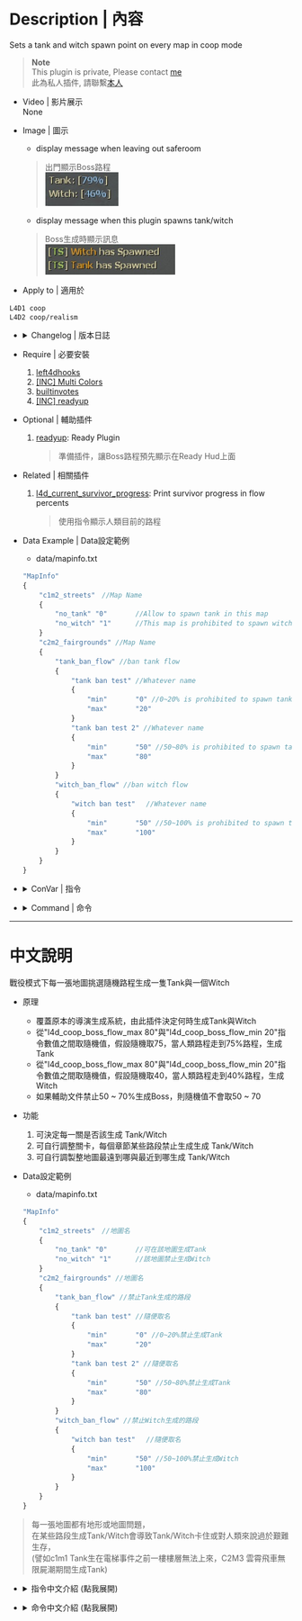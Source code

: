 # Description | 內容
Sets a tank and witch spawn point on every map in coop mode

> __Note__ <br/>
This plugin is private, Please contact [me](https://github.com/fbef0102/Game-Private_Plugin#私人插件列表-private-plugins-list)<br/>
此為私人插件, 請聯繫[本人](https://github.com/fbef0102/Game-Private_Plugin#私人插件列表-private-plugins-list)

* Video | 影片展示
<br/>None

* Image | 圖示
	* display message when leaving out saferoom
	> 出門顯示Boss路程
	<br/>![coopbosses_ifier_1](image/coopbosses_ifier_1.jpg)
	* display message when this plugin spawns tank/witch
	> Boss生成時顯示訊息
	<br/>![coopbosses_ifier_2](image/coopbosses_ifier_2.jpg)

* Apply to | 適用於
```
L4D1 coop
L4D2 coop/realism
```

* <details><summary>Changelog | 版本日誌</summary>

	* v1.3
	    * Original Request by Anzu
</details>

* Require | 必要安裝
	1. [left4dhooks](https://forums.alliedmods.net/showthread.php?t=321696)
	2. [[INC] Multi Colors](https://forums.alliedmods.net/showthread.php?t=247770)
	3. [builtinvotes](https://github.com/L4D-Community/builtinvotes/actions)
	4. [[INC] readyup](https://github.com/fbef0102/Game-Private_Plugin/blob/main/left4dead2/scripting/include/readyup.inc)

* Optional | 輔助插件
	1. [readyup](https://github.com/fbef0102/Game-Private_Plugin/tree/main/readyup): Ready Plugin
		> 準備插件，讓Boss路程預先顯示在Ready Hud上面

* Related | 相關插件
	1. [l4d_current_survivor_progress](https://github.com/fbef0102/L4D1_2-Plugins/tree/master/l4d_current_survivor_progress): Print survivor progress in flow percents
		> 使用指令顯示人類目前的路程

* Data Example | Data設定範例
	* data/mapinfo.txt
	```php
	"MapInfo"
	{
		"c1m2_streets"　//Map Name
		{
			"no_tank" "0" 		//Allow to spawn tank in this map
			"no_witch" "1"	 	//This map is prohibited to spawn witch
		}
		"c2m2_fairgrounds" //Map Name
		{
			"tank_ban_flow" //ban tank flow
			{
				"tank ban test" //Whatever name
				{
					"min"		"0" //0~20% is prohibited to spawn tank
					"max"		"20"
				}
				"tank ban test 2" //Whatever name
				{
					"min"		"50" //50~80% is prohibited to spawn tank
					"max"		"80"
				}
			}
			"witch_ban_flow" //ban witch flow
			{
				"witch ban test"　 //Whatever name
				{
					"min"		"50" //50~100% is prohibited to spawn tank
					"max"		"100"
				}
			}
		}
	}
	```

* <details><summary>ConVar | 指令</summary>

	* cfg/sourcemod/coopbosses_ifier.cfg
		```php
		// Minimum flow amount witches should avoid tank spawns by, by half the value given on either side of the tank spawn
		l4d_coop_boss_avoid_tank_spawn "10"

		// Disable Tank spawn in Final Map
		l4d_coop_boss_final_tank_spawn_disable "1"

		// Disable Witch spawn in Final Map
		l4d_coop_boss_final_witch_spawn_disable "1"

		// Max fraction of map flow for tank/witch spawn location in coop
		l4d_coop_boss_flow_max "80"

		// Min fraction of map flow for tank/witch spawn location in coop
		l4d_coop_boss_flow_min "20"

		// If 1, Allow for Easy Setup of the Boss Spawns (!voteboss)
		l4d_coop_boss_vote "1"

		// How many players at least to vote Boss Spawns.
		l4d_coop_boss_vote_need_player "4"

		// How many players at least to vote Boss Spawns.
		l4d_coop_boss_vote_need_player "4"
		```
</details>

* <details><summary>Command | 命令</summary>

	* **Adm forces witch spawn percent before leaving saferoom (Adm required: ADMFLAG_BAN)**
		```php
		sm_setwitch <number>
		```
	* **Adm forces tank spawn percent before leaving saferoom (Adm required: ADMFLAG_BAN)**
		```php
		sm_settank <number>
		```
	* **Display Spawn percent for boss**
		```php
		sm_boss
		sm_tank
		sm_witch
		sm_t
		```
	* **Let's vote to set those Boss Spawns!**
		```php
		sm_voteboss	<tank> <witch>
		sm_bossvote <tank> <witch>
		```
</details>

- - - -
# 中文說明
戰役模式下每一張地圖挑選隨機路程生成一隻Tank與一個Witch

* 原理
	* 覆蓋原本的導演生成系統，由此插件決定何時生成Tank與Witch
	* 從"l4d_coop_boss_flow_max 80"與"l4d_coop_boss_flow_min 20"指令數值之間取隨機值，假設隨機取75，當人類路程走到75%路程，生成Tank
	* 從"l4d_coop_boss_flow_max 80"與"l4d_coop_boss_flow_min 20"指令數值之間取隨機值，假設隨機取40，當人類路程走到40%路程，生成Witch
	* 如果輔助文件禁止50 ~ 70%生成Boss，則隨機值不會取50 ~ 70

* 功能
	1. 可決定每一關是否該生成 Tank/Witch
	2. 可自行調整關卡，每個章節某些路段禁止生成生成 Tank/Witch
	3. 可自行調製整地圖最遠到哪與最近到哪生成 Tank/Witch

* Data設定範例
	* data/mapinfo.txt
	```php
	"MapInfo"
	{
		"c1m2_streets"　//地圖名
		{
			"no_tank" "0" 		//可在該地圖生成Tank
			"no_witch" "1"	 	//該地圖禁止生成Witch
		}
		"c2m2_fairgrounds" //地圖名
		{
			"tank_ban_flow" //禁止Tank生成的路段
			{
				"tank ban test" //隨便取名
				{
					"min"		"0" //0~20%禁止生成Tank
					"max"		"20"
				}
				"tank ban test 2" //隨便取名
				{
					"min"		"50" //50~80%禁止生成Tank
					"max"		"80"
				}
			}
			"witch_ban_flow" //禁止Witch生成的路段
			{
				"witch ban test"　 //隨便取名
				{
					"min"		"50" //50~100%禁止生成Witch
					"max"		"100"
				}
			}
		}
	}
	```
> 每一張地圖都有地形或地圖問題，<br/>
在某些路段生成Tank/Witch會導致Tank/Witch卡住或對人類來說過於艱難生存，<br/>
(譬如c1m1 Tank生在電梯事件之前一樓樓層無法上來，C2M3 雲霄飛車無限屍潮期間生成Tank)

* <details><summary>指令中文介紹 (點我展開)</summary>

	* cfg/sourcemod/coopbosses_ifier.cfg
		```php
		// Tank 附近前後10% (20除以2) 避開生成witch
		l4d_coop_boss_avoid_tank_spawn "10"

		// 如果為1，最後一關預設不生成Tank
		l4d_coop_boss_final_tank_spawn_disable "1"

		// 如果為1，最後一關預設不生成Witch
		l4d_coop_boss_final_witch_spawn_disable "1"

		// 最遠80%生成 Tank/witch
		l4d_coop_boss_flow_max "80"

		// 最近20%生成 Tank/witch
		l4d_coop_boss_flow_min "20"

		// If 1, 允許玩家打 !voteboss 發起投票決定Tank/Witch 路程
		l4d_coop_boss_vote "1"

		// 發起!voteboss投票所需的玩家數量 
		l4d_coop_boss_vote_need_player "4"
		```
</details>

* <details><summary>命令中文介紹 (點我展開)</summary>

	* **管理員決定 witch 路程，請在出去安全室之前決定好 (權限：ADMFLAG_BAN)**
		```php
		sm_setwitch <數字>
		```
	* **管理員決定 tank 路程，請在出去安全室之前決定好 (權限：ADMFLAG_BAN)**
		```php
		sm_settank <數字>
		```
	* **打印該回合 Tank/Witch 路程**
		```php
		sm_boss
		sm_tank
		sm_witch
		sm_t
		```
	* **投票決定Tank/Witch的路程 ，請在出去安全室之前決定好**
		```php
		sm_voteboss <數字> <數字>
		sm_bossvote <數字> <數字>
		```
</details>
